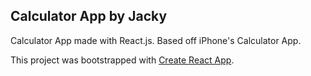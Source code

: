 ## Calculator App by Jacky

Calculator App made with React.js. Based off iPhone's Calculator App.

This project was bootstrapped with [Create React App](https://github.com/facebook/create-react-app).
